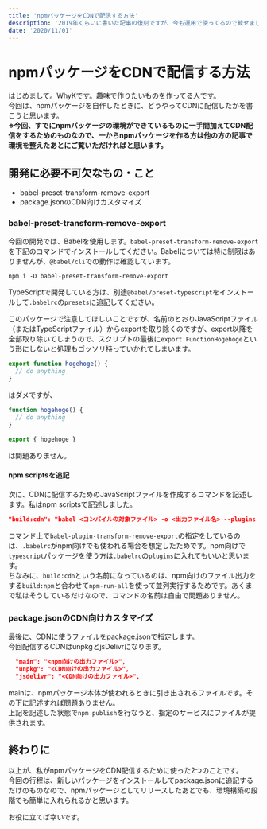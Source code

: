 ```yaml
---
title: 'npmパッケージをCDNで配信する方法'
description: '2019年くらいに書いた記事の復刻ですが、今も運用で使ってるので載せました'
date: '2020/11/01'
---
```


# npmパッケージをCDNで配信する方法

はじめまして。WhyKです。趣味で作りたいものを作ってる人です。  
今回は、npmパッケージを自作したときに、どうやってCDNに配信したかを書こうと思います。   
**※今回、すでにnpmパッケージの環境ができているものに一手間加えてCDN配信をするためのものなので、一からnpmパッケージを作る方は他の方の記事で環境を整えたあとにご覧いただければと思います。**

## 開発に必要不可欠なもの・こと
- babel-preset-transform-remove-export
- package.jsonのCDN向けカスタマイズ

### babel-preset-transform-remove-export
今回の開発では、Babelを使用します。`babel-preset-transform-remove-export`を下記のコマンドでインストールしてください。Babelについては特に制限はありませんが、`@babel/cli`での動作は確認しています。 
```
npm i -D babel-preset-transform-remove-export
```
TypeScriptで開発している方は、別途`@babel/preset-typescript`をインストールして`.babelrc`の`presets`に追記してください。

このパッケージで注意してほしいことですが、名前のとおりJavaScriptファイル（またはTypeScriptファイル）からexportを取り除くのですが、export以降を全部取り除いてしまうので、スクリプトの最後に`export FunctionHogehoge`という形にしないと処理もゴッソリ持っていかれてしまいます。
``` javascript
export function hogehoge() {
  // do anything
}
```
はダメですが、
``` javascript
function hogehoge() {
  // do anything
}

export { hogehoge }
```
は問題ありません。

#### npm scriptsを追記
次に、CDNに配信するためのJavaScriptファイルを作成するコマンドを記述します。私はnpm scriptsで記述しました。
``` json
"build:cdn": "babel <コンパイルの対象ファイル> -o <出力ファイル名> --plugins babel-plugin-transform-remove-export"
```
コマンド上で`babel-plugin-transform-remove-export`の指定をしているのは、`.babelrc`がnpm向けでも使われる場合を想定したためです。npm向けで`typescript`パッケージを使う方は`.babelrc`の`plugins`に入れてもいいと思います。  
ちなみに、`build:cdn`という名前になっているのは、npm向けのファイル出力をする`build:npm`と合わせて`npm-run-all`を使って並列実行するためです。あくまで私はそうしているだけなので、コマンドの名前は自由で問題ありません。

### package.jsonのCDN向けカスタマイズ
最後に、CDNに使うファイルをpackage.jsonで指定します。  
今回配信するCDNはunpkgとjsDelivrになります。
``` json
  "main": "<npm向けの出力ファイル>",
  "unpkg": "<CDN向けの出力ファイル>",
  "jsdelivr": "<CDN向けの出力ファイル>",
```
mainは、npmパッケージ本体が使われるときに引き出されるファイルです。その下に記述すれば問題ありません。  
上記を記述した状態で`npm publish`を行なうと、指定のサービスにファイルが提供されます。

## 終わりに
以上が、私がnpmパッケージをCDN配信するために使った2つのことです。  
今回の行程は、新しいパッケージをインストールしてpackage.jsonに追記するだけのものなので、npmパッケージとしてリリースしたあとでも、環境構築の段階でも簡単に入れられるかと思います。

お役に立てば幸いです。
